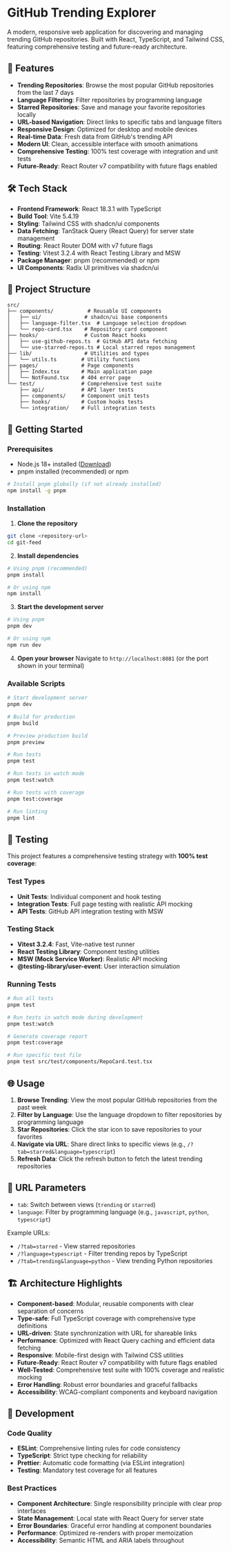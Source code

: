 # GitHub Trending Explorer

A modern, responsive web application for discovering and managing trending GitHub repositories. Built with React, TypeScript, and Tailwind CSS, featuring comprehensive testing and future-ready architecture.

## 🚀 Features

- **Trending Repositories**: Browse the most popular GitHub repositories from the last 7 days
- **Language Filtering**: Filter repositories by programming language
- **Starred Repositories**: Save and manage your favorite repositories locally
- **URL-based Navigation**: Direct links to specific tabs and language filters
- **Responsive Design**: Optimized for desktop and mobile devices
- **Real-time Data**: Fresh data from GitHub's trending API
- **Modern UI**: Clean, accessible interface with smooth animations
- **Comprehensive Testing**: 100% test coverage with integration and unit tests
- **Future-Ready**: React Router v7 compatibility with future flags enabled

## 🛠 Tech Stack

- **Frontend Framework**: React 18.3.1 with TypeScript
- **Build Tool**: Vite 5.4.19
- **Styling**: Tailwind CSS with shadcn/ui components
- **Data Fetching**: TanStack Query (React Query) for server state management
- **Routing**: React Router DOM with v7 future flags
- **Testing**: Vitest 3.2.4 with React Testing Library and MSW
- **Package Manager**: pnpm (recommended) or npm
- **UI Components**: Radix UI primitives via shadcn/ui

## 📁 Project Structure

```
src/
├── components/           # Reusable UI components
│   ├── ui/              # shadcn/ui base components
│   ├── language-filter.tsx  # Language selection dropdown
│   └── repo-card.tsx    # Repository card component
├── hooks/               # Custom React hooks
│   ├── use-github-repos.ts  # GitHub API data fetching
│   └── use-starred-repos.ts # Local starred repos management
├── lib/                 # Utilities and types
│   └── utils.ts        # Utility functions
├── pages/              # Page components
│   ├── Index.tsx       # Main application page
│   └── NotFound.tsx    # 404 error page
└── test/               # Comprehensive test suite
    ├── api/            # API layer tests
    ├── components/     # Component unit tests
    ├── hooks/          # Custom hooks tests
    └── integration/    # Full integration tests
```

## 🚀 Getting Started

### Prerequisites

- Node.js 18+ installed ([Download](https://nodejs.org/))
- pnpm installed (recommended) or npm

```bash
# Install pnpm globally (if not already installed)
npm install -g pnpm
```

### Installation

1. **Clone the repository**
```bash
git clone <repository-url>
cd git-feed
```

2. **Install dependencies**
```bash
# Using pnpm (recommended)
pnpm install

# Or using npm
npm install
```

3. **Start the development server**
```bash
# Using pnpm
pnpm dev

# Or using npm
npm run dev
```

4. **Open your browser**
Navigate to `http://localhost:8081` (or the port shown in your terminal)

### Available Scripts

```bash
# Start development server
pnpm dev

# Build for production
pnpm build

# Preview production build
pnpm preview

# Run tests
pnpm test

# Run tests in watch mode
pnpm test:watch

# Run tests with coverage
pnpm test:coverage

# Run linting
pnpm lint
```

## 🧪 Testing

This project features a comprehensive testing strategy with **100% test coverage**:

### Test Types
- **Unit Tests**: Individual component and hook testing
- **Integration Tests**: Full page testing with realistic API mocking
- **API Tests**: GitHub API integration testing with MSW

### Testing Stack
- **Vitest 3.2.4**: Fast, Vite-native test runner
- **React Testing Library**: Component testing utilities
- **MSW (Mock Service Worker)**: Realistic API mocking
- **@testing-library/user-event**: User interaction simulation

### Running Tests
```bash
# Run all tests
pnpm test

# Run tests in watch mode during development
pnpm test:watch

# Generate coverage report
pnpm test:coverage

# Run specific test file
pnpm test src/test/components/RepoCard.test.tsx
```

## 🌐 Usage

1. **Browse Trending**: View the most popular GitHub repositories from the past week
2. **Filter by Language**: Use the language dropdown to filter repositories by programming language
3. **Star Repositories**: Click the star icon to save repositories to your favorites
4. **Navigate via URL**: Share direct links to specific views (e.g., `/?tab=starred&language=typescript`)
5. **Refresh Data**: Click the refresh button to fetch the latest trending repositories

## 🔗 URL Parameters

- `tab`: Switch between views (`trending` or `starred`)
- `language`: Filter by programming language (e.g., `javascript`, `python`, `typescript`)

Example URLs:
- `/?tab=starred` - View starred repositories
- `/?language=typescript` - Filter trending repos by TypeScript
- `/?tab=trending&language=python` - View trending Python repositories

## 🏗 Architecture Highlights

- **Component-based**: Modular, reusable components with clear separation of concerns
- **Type-safe**: Full TypeScript coverage with comprehensive type definitions
- **URL-driven**: State synchronization with URL for shareable links
- **Performance**: Optimized with React Query caching and efficient data fetching
- **Responsive**: Mobile-first design with Tailwind CSS utilities
- **Future-Ready**: React Router v7 compatibility with future flags enabled
- **Well-Tested**: Comprehensive test suite with 100% coverage and realistic mocking
- **Error Handling**: Robust error boundaries and graceful fallbacks
- **Accessibility**: WCAG-compliant components and keyboard navigation

## 🔧 Development

### Code Quality
- **ESLint**: Comprehensive linting rules for code consistency
- **TypeScript**: Strict type checking for reliability
- **Prettier**: Automatic code formatting (via ESLint integration)
- **Testing**: Mandatory test coverage for all features

### Best Practices
- **Component Architecture**: Single responsibility principle with clear prop interfaces
- **State Management**: Local state with React Query for server state
- **Error Boundaries**: Graceful error handling at component boundaries
- **Performance**: Optimized re-renders with proper memoization
- **Accessibility**: Semantic HTML and ARIA labels throughout
